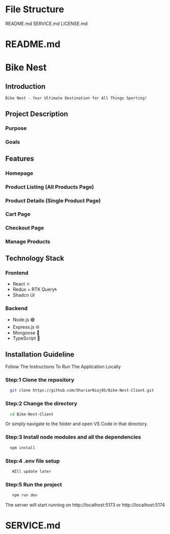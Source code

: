 # File Structure

README.md
SERVICE.md
LICENSE.md

# README.md

# Bike Nest

## Introduction

`Bike Nest - Your Ultimate Destination for All Things Sporting!`

## Project Description

### Purpose

### Goals

## Features

### Homepage

### Product Listing (All Products Page)

### Product Details (Single Product Page)

### Cart Page

### Checkout Page

### Manage Products

## Technology Stack

### Frontend

- React ⚛️
- Redux + RTK Query🌀
- Shadcn UI

### Backend

- Node.js 🟢
- Express.js 🌐
- Mongoose 🍃
- TypeScript 📘

## Installation Guideline

Follow The Instructions To Run The Application Locally

### Step:1 **Clone the repository**

```bash
  git clone https://github.com/ShariarNiaj05/Bike-Nest-Client.git
```

### Step:2 **Change the directory**

```bash
  cd Bike-Nest-Client
```

Or simply navigate to the folder and open VS Code in that directory.

### Step:3 **Install node modules and all the dependencies**

```bash
  npm install
```

### Step:4 **.env file setup**

```bash
   WIll update later
```

### Step:5 **Run the project**

```bash
   npm run dev
```

The server will start running on http://localhost:5173 or http://localhost:5174

# SERVICE.md

<!--

# LICENSE.md

# License

license text goes here
 -->
